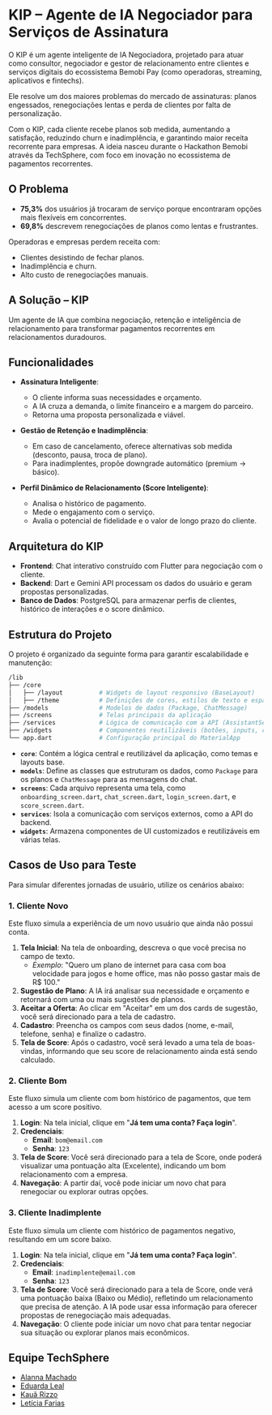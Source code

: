# KIP – Agente de IA Negociador para Serviços de Assinatura

O KIP é um agente inteligente de IA Negociadora, projetado para atuar como consultor, negociador e gestor de relacionamento entre clientes e serviços digitais do ecossistema Bemobi Pay (como operadoras, streaming, aplicativos e fintechs).

Ele resolve um dos maiores problemas do mercado de assinaturas: planos engessados, renegociações lentas e perda de clientes por falta de personalização.

Com o KIP, cada cliente recebe planos sob medida, aumentando a satisfação, reduzindo churn e inadimplência, e garantindo maior receita recorrente para empresas. A ideia nasceu durante o Hackathon Bemobi através da TechSphere, com foco em inovação no ecossistema de pagamentos recorrentes.

## O Problema

- **75,3%** dos usuários já trocaram de serviço porque encontraram opções mais flexíveis em concorrentes.
- **69,8%** descrevem renegociações de planos como lentas e frustrantes.

Operadoras e empresas perdem receita com:
- Clientes desistindo de fechar planos.
- Inadimplência e churn.
- Alto custo de renegociações manuais.

## A Solução – KIP

Um agente de IA que combina negociação, retenção e inteligência de relacionamento para transformar pagamentos recorrentes em relacionamentos duradouros.

## Funcionalidades

- **Assinatura Inteligente**:
    - O cliente informa suas necessidades e orçamento.
    - A IA cruza a demanda, o limite financeiro e a margem do parceiro.
    - Retorna uma proposta personalizada e viável.

- **Gestão de Retenção e Inadimplência**:
    - Em caso de cancelamento, oferece alternativas sob medida (desconto, pausa, troca de plano).
    - Para inadimplentes, propõe downgrade automático (premium → básico).

- **Perfil Dinâmico de Relacionamento (Score Inteligente)**:
    - Analisa o histórico de pagamento.
    - Mede o engajamento com o serviço.
    - Avalia o potencial de fidelidade e o valor de longo prazo do cliente.

## Arquitetura do KIP

- **Frontend**: Chat interativo construído com Flutter para negociação com o cliente.
- **Backend**: Dart e Gemini API processam os dados do usuário e geram propostas personalizadas.
- **Banco de Dados**: PostgreSQL para armazenar perfis de clientes, histórico de interações e o score dinâmico.

## Estrutura do Projeto

O projeto é organizado da seguinte forma para garantir escalabilidade e manutenção:

```bash
/lib
├── /core
│   ├── /layout          # Widgets de layout responsivo (BaseLayout)
│   ├── /theme           # Definições de cores, estilos de texto e espaçamento
├── /models              # Modelos de dados (Package, ChatMessage)
├── /screens             # Telas principais da aplicação
├── /services            # Lógica de comunicação com a API (AssistantService)
├── /widgets             # Componentes reutilizáveis (botões, inputs, cards)
└── app.dart             # Configuração principal do MaterialApp
```

- **`core`**: Contém a lógica central e reutilizável da aplicação, como temas e layouts base.
- **`models`**: Define as classes que estruturam os dados, como `Package` para os planos e `ChatMessage` para as mensagens do chat.
- **`screens`**: Cada arquivo representa uma tela, como `onboarding_screen.dart`, `chat_screen.dart`, `login_screen.dart`, e `score_screen.dart`.
- **`services`**: Isola a comunicação com serviços externos, como a API do backend.
- **`widgets`**: Armazena componentes de UI customizados e reutilizáveis em várias telas.

## Casos de Uso para Teste

Para simular diferentes jornadas de usuário, utilize os cenários abaixo:

### 1. Cliente Novo
Este fluxo simula a experiência de um novo usuário que ainda não possui conta.

1.  **Tela Inicial**: Na tela de onboarding, descreva o que você precisa no campo de texto.
    - *Exemplo*: "Quero um plano de internet para casa com boa velocidade para jogos e home office, mas não posso gastar mais de R$ 100."
2.  **Sugestão de Plano**: A IA irá analisar sua necessidade e orçamento e retornará com uma ou mais sugestões de planos.
3.  **Aceitar a Oferta**: Ao clicar em "Aceitar" em um dos cards de sugestão, você será direcionado para a tela de cadastro.
4.  **Cadastro**: Preencha os campos com seus dados (nome, e-mail, telefone, senha) e finalize o cadastro.
5.  **Tela de Score**: Após o cadastro, você será levado a uma tela de boas-vindas, informando que seu score de relacionamento ainda está sendo calculado.

### 2. Cliente Bom
Este fluxo simula um cliente com bom histórico de pagamentos, que tem acesso a um score positivo.

1.  **Login**: Na tela inicial, clique em "**Já tem uma conta? Faça login**".
2.  **Credenciais**:
    - **Email**: `bom@email.com`
    - **Senha**: `123`
3.  **Tela de Score**: Você será direcionado para a tela de Score, onde poderá visualizar uma pontuação alta (Excelente), indicando um bom relacionamento com a empresa.
4.  **Navegação**: A partir daí, você pode iniciar um novo chat para renegociar ou explorar outras opções.

### 3. Cliente Inadimplente
Este fluxo simula um cliente com histórico de pagamentos negativo, resultando em um score baixo.

1.  **Login**: Na tela inicial, clique em "**Já tem uma conta? Faça login**".
2.  **Credenciais**:
    - **Email**: `inadimplente@email.com`
    - **Senha**: `123`
3.  **Tela de Score**: Você será direcionado para a tela de Score, onde verá uma pontuação baixa (Baixo ou Médio), refletindo um relacionamento que precisa de atenção. A IA pode usar essa informação para oferecer propostas de renegociação mais adequadas.
4.  **Navegação**: O cliente pode iniciar um novo chat para tentar negociar sua situação ou explorar planos mais econômicos.

## Equipe TechSphere

- [Alanna Machado](https://github.com/AlannaFM)
- [Eduarda Leal](https://github.com/eduardaleall)
- [Kauã Rizzo](https://github.com/rizzoka)
- [Letícia Farias](https://github.com/leticia-farias)
